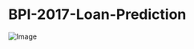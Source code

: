 # BPI-2017-Loan-Prediction
![Image](https://github.com/user-attachments/assets/8a275d6f-583f-453a-bb43-0d8ae2d8200d)
